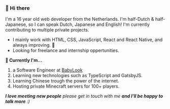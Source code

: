 ### 👋 Hi there 

I'm a 16 year old web developer from the Netherlands. I'm half-Dutch & half-Japanese, so I can speak Dutch, Japanese and English! I'm currently contributing to multiple private projects. 

- I mainly work with HTML, CSS, JavaScript, React and React Native, and always improving. 👾
- Looking for freelance and internship oppertunities. 


<strong>🔭 Currently I'm...</strong>

  1. a Software Engineer at <a href="https://www.babylook.mom/">BabyLook</a>
  2. Learning new technologies such as TypeScript and GatsbyJS.
  3. Learning Chinese trough the power of the internet.
  4. Hosting private Minecraft servers for 100+ players.

<em><b>I love meeting new people</b> please get in touch with me <b>and I'll be happy to talk more</b> :)</em>
